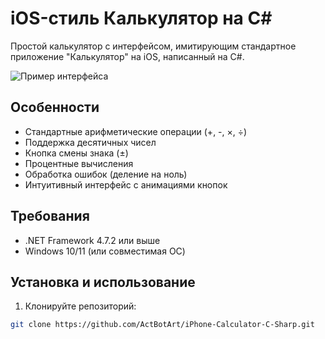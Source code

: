 # iOS-стиль Калькулятор на C#

Простой калькулятор с интерфейсом, имитирующим стандартное приложение "Калькулятор" на iOS, написанный на C#.

![Пример интерфейса](https://github.com/user-attachments/assets/17d7b9fa-d8f5-4a78-9524-4de73f7a4635)


## Особенности
- Стандартные арифметические операции (+, -, ×, ÷)
- Поддержка десятичных чисел
- Кнопка смены знака (±)
- Процентные вычисления
- Обработка ошибок (деление на ноль)
- Интуитивный интерфейс с анимациями кнопок

## Требования
- .NET Framework 4.7.2 или выше
- Windows 10/11 (или совместимая ОС)

## Установка и использование
1. Клонируйте репозиторий:
```bash
git clone https://github.com/ActBotArt/iPhone-Calculator-C-Sharp.git
